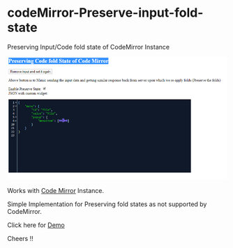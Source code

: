 # codeMirror-Preserve-input-fold-state

Preserving Input/Code fold state of CodeMirror Instance

![Hello World](https://raw.githubusercontent.com/ayush-vipul/codeMirror-Preserve-input-fold-state/master/Capture.PNG)


Works with [Code Mirror](https://codemirror.net/) Instance.

Simple Implementation for Preserving fold states as not supported by CodeMirror.

 Click here for [Demo](https://ayush-vipul.github.io/codeMirror-Preserve-input-fold-state/main.html)

Cheers !!











